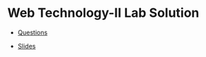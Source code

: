 # Web Technology-II Lab Solution

- [Questions](https://drive.google.com/file/d/1kQvB8GM_OjnZbUZ1Gs0J9LxBVMJDF1rH/view?usp=sharing)

- [Slides](https://drive.google.com/open?id=1xlb4w_9GbXHB0uWFj685omkHhmBSy7Cw)
